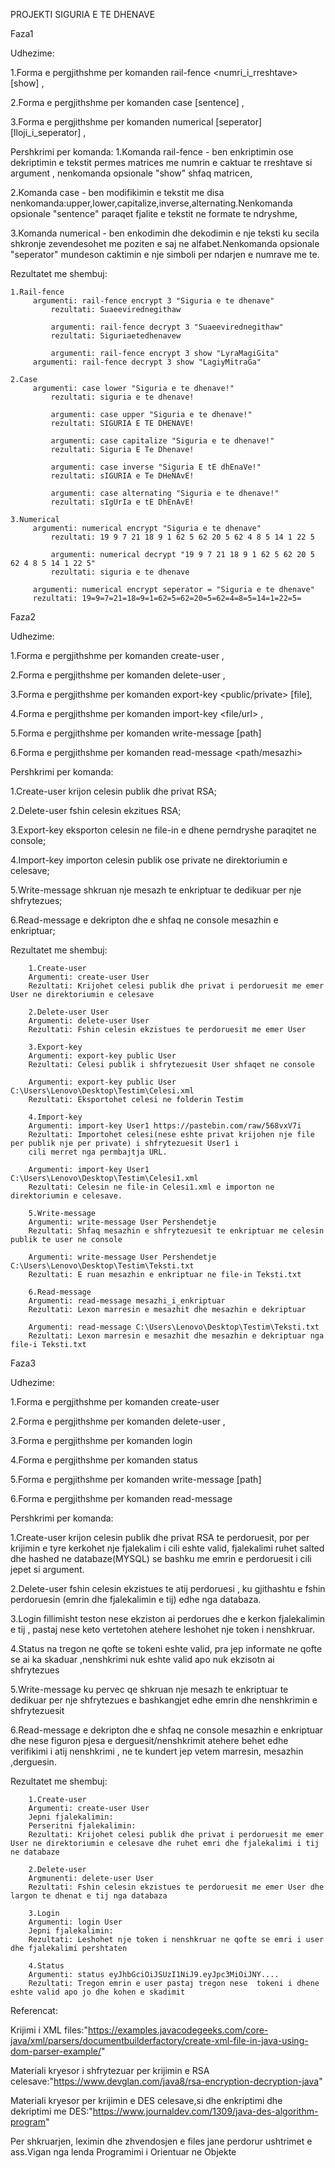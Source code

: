 PROJEKTI SIGURIA E TE DHENAVE 

Faza1

Udhezime:

1.Forma e pergjithshme per komanden rail-fence 
<rail-fence> <nenkomanda> <numri_i_rreshtave> [show] <teksti> ,
	
2.Forma e pergjithshme per komanden case
<case> <nenkomanda> [sentence] <teksti>,
	
3.Forma e pergjithshme per komanden numerical 
<numerical> <nenkomanda> [seperator] [lloji_i_seperator] <teksti>,

Pershkrimi per komanda:
1.Komanda rail-fence - ben enkriptimin ose dekriptimin e tekstit permes matrices me numrin e caktuar te rreshtave si argument , nenkomanda opsionale "show" shfaq matricen,
	
2.Komanda case - ben modifikimin e tekstit me disa 							nenkomanda:upper,lower,capitalize,inverse,alternating.Nenkomanda opsionale "sentence" paraqet fjalite e tekstit ne formate te ndryshme,

3.Komanda numerical - ben enkodimin dhe dekodimin e nje teksti ku secila shkronje zevendesohet me poziten e saj ne alfabet.Nenkomanda opsionale "seperator" mundeson caktimin e nje simboli per ndarjen e numrave me te.


Rezultatet me shembuj:

	1.Rail-fence
	     argumenti: rail-fence encrypt 3 "Siguria e te dhenave"
             rezultati: Suaeevirednegithaw

             argumenti: rail-fence decrypt 3 "Suaeevirednegithaw"
             rezultati: Siguriaetedhenavew
		
             argumenti: rail-fence encrypt 3 show "LyraMagiGita"
	     argumenti: rail-fence decrypt 3 show "LagiyMitraGa"
	
	2.Case
	     argumenti: case lower "Siguria e te dhenave!"
             rezultati: siguria e te dhenave!

             argumenti: case upper "Siguria e te dhenave!"
             rezultati: SIGURIA E TE DHENAVE!
 
             argumenti: case capitalize "Siguria e te dhenave!"
             rezultati: Siguria E Te Dhenave! 

             argumenti: case inverse "Siguria E tE dhEnaVe!"
             rezultati: sIGURIA e Te DHeNAvE!
 
             argumenti: case alternating "Siguria e te dhenave!"
             rezultati: sIgUrIa e tE DhEnAvE!
		
	3.Numerical
	     argumenti: numerical encrypt "Siguria e te dhenave"
             rezultati: 19 9 7 21 18 9 1 62 5 62 20 5 62 4 8 5 14 1 22 5

             argumenti: numerical decrypt "19 9 7 21 18 9 1 62 5 62 20 5 62 4 8 5 14 1 22 5"
             rezultati: siguria e te dhenave
		
	     argumenti: numerical encrypt seperator = "Siguria e te dhenave"
	     rezultati: 19=9=7=21=18=9=1=62=5=62=20=5=62=4=8=5=14=1=22=5=
  
		
Faza2 

Udhezime:

1.Forma e pergjithshme per komanden create-user 
<create-user> <emri> ,
	
2.Forma e pergjithshme per komanden delete-user
<delete-user> <emri>,
	
3.Forma e pergjithshme per komanden export-key
<export-key> <public/private> <emri> [file],
	
4.Forma e pergjithshme per komanden import-key
<import-key> <emri> <file/url> ,
	
5.Forma e pergjithshme per komanden write-message
<write-message> <emri> <mesazhi> [path]
	
6.Forma e pergjithshme per komanden read-message 
<read-message> <path/mesazhi>
	
	
Pershkrimi per komanda:

1.Create-user krijon celesin publik dhe privat RSA;
	
2.Delete-user fshin celesin ekzitues RSA;
	
3.Export-key eksporton celesin ne file-in e dhene perndryshe paraqitet ne console;
	
4.Import-key importon celesin publik ose private ne direktoriumin e celesave;

5.Write-message shkruan nje mesazh te enkriptuar te dedikuar per nje shfrytezues;

6.Read-message e dekripton dhe e shfaq ne console mesazhin e enkriptuar;


Rezultatet me shembuj:
		
		1.Create-user
		Argumenti: create-user User
		Rezultati: Krijohet celesi publik dhe privat i perdoruesit me emer User ne direktoriumin e celesave
		
		2.Delete-user User
		Argumenti: delete-user User
		Rezultati: Fshin celesin ekzistues te perdoruesit me emer User
		
		3.Export-key 
		Argumenti: export-key public User 
		Rezultati: Celesi publik i shfrytezuesit User shfaqet ne console
		
		Argumenti: export-key public User C:\Users\Lenovo\Desktop\Testim\Celesi.xml
		Rezultati: Eksportohet celesi ne folderin Testim 
		
		4.Import-key
		Argumenti: import-key User1 https://pastebin.com/raw/568vxV7i
		Rezultati: Importohet celesi(nese eshte privat krijohen nje file per publik nje per private) i shfrytezuesit User1 i 
		cili merret nga permbajtja URL.
		
		Argumenti: import-key User1 C:\Users\Lenovo\Desktop\Testim\Celesi1.xml
		Rezultati: Celesin ne file-in Celesi1.xml e importon ne direktoriumin e celesave.
		
		5.Write-message
		Argumenti: write-message User Pershendetje 
		Rezultati: Shfaq mesazhin e shfrytezuesit te enkriptuar me celesin publik te user ne console
		
		Argumenti: write-message User Pershendetje C:\Users\Lenovo\Desktop\Testim\Teksti.txt
		Rezultati: E ruan mesazhin e enkriptuar ne file-in Teksti.txt
		
		6.Read-message
		Argumenti: read-message mesazhi_i_enkriptuar
		Rezultati: Lexon marresin e mesazhit dhe mesazhin e dekriptuar
		
		Argumenti: read-message C:\Users\Lenovo\Desktop\Testim\Teksti.txt
		Rezultati: Lexon marresin e mesazhit dhe mesazhin e dekriptuar nga file-i Teksti.txt
		

Faza3

Udhezime:

1.Forma e pergjithshme per komanden create-user <create-user> <emri>
	
2.Forma e pergjithshme per komanden delete-user
<delete-user> <emri>,
	
3.Forma e pergjithshme per komanden login 
<login> <emri>
	
4.Forma e pergjithshme per komanden status
<status> <token>
	
5.Forma e pergjithshme per komanden  write-message
<write-message> <marresi> <mesazhi> [path] <token>

6.Forma e pergjithshme per komanden read-message
<read-message> <mesazhi>
	


Pershkrimi per komanda:


1.Create-user krijon celesin publik dhe privat RSA te perdoruesit, por per krijimin e tyre kerkohet nje fjalekalim i cili eshte valid, fjalekalimi ruhet salted dhe hashed ne databaze(MYSQL) se bashku me emrin e perdoruesit i cili jepet si argument.

2.Delete-user fshin celesin ekzistues te atij perdoruesi , ku gjithashtu e fshin perdoruesin (emrin dhe fjalekalimin e tij) edhe nga databaza.

3.Login fillimisht teston nese ekziston ai perdorues dhe e kerkon fjalekalimin e tij , pastaj nese keto vertetohen atehere leshohet nje token i nenshkruar.

4.Status na tregon ne qofte se tokeni eshte valid, pra jep informate ne qofte se ai ka skaduar ,nenshkrimi nuk eshte valid apo nuk ekzisotn ai shfrytezues

5.Write-message ku pervec qe shkruan nje mesazh te enkriptuar te dedikuar per nje shfrytezues e bashkangjet edhe emrin dhe nenshkrimin e shfrytezuesit 

6.Read-message e dekripton dhe e shfaq ne console mesazhin e enkriptuar dhe nese figuron pjesa e derguesit/nenshkrimit atehere behet edhe verifikimi i atij nenshkrimi , ne te kundert jep vetem marresin, mesazhin ,derguesin.


Rezultatet me shembuj:

		1.Create-user
		Argumenti: create-user User
		Jepni fjalekalimin:
		Perseritni fjalekalimin:
		Rezultati: Krijohet celesi publik dhe privat i perdoruesit me emer User ne direktoriumin e celesave dhe ruhet emri dhe fjalekalimi i tij ne databaze
		
		2.Delete-user
		Argmunenti: delete-user User
		Rezultati: Fshin celesin ekzistues te perdoruesit me emer User dhe largon te dhenat e tij nga databaza
		
		3.Login
		Argumenti: login User
		Jepni fjalekalimin:
		Rezultati: Leshohet nje token i nenshkruar ne qofte se emri i user dhe fjalekalimi pershtaten 
		
		4.Status
		Argumenti: status eyJhbGciOiJSUzI1NiJ9.eyJpc3MiOiJNY....
		Rezultati: Tregon emrin e user pastaj tregon nese  tokeni i dhene eshte valid apo jo dhe kohen e skadimit
		


	

Referencat:

Krijimi i XML files:"https://examples.javacodegeeks.com/core-java/xml/parsers/documentbuilderfactory/create-xml-file-in-java-using-dom-parser-example/"

Materiali kryesor i shfrytezuar per krijimin e RSA celesave:"https://www.devglan.com/java8/rsa-encryption-decryption-java"

Materiali kryesor per krijimin e DES celesave,si dhe enkriptimi dhe dekriptimi me DES:"https://www.journaldev.com/1309/java-des-algorithm-program"

Per shkruarjen, leximin dhe zhvendosjen e files jane perdorur ushtrimet e ass.Vigan nga lenda Programimi i Orientuar ne Objekte
